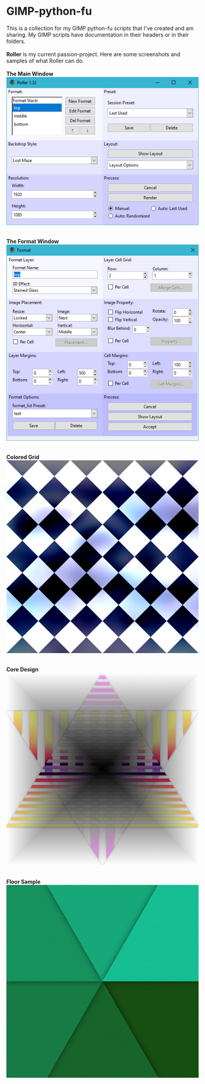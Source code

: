 # GIMP-python-fu
This is a collection for my GIMP python-fu scripts that I've created and am sharing. My GIMP scripts have documentation in their headers or in their folders.
</br></br>
**Roller** is my current passion-project. Here are some screenshots and samples of what Roller can do.
</br></br>
**The Main Window**</br>
![Roller](/images/roller-main.jpg)
</br></br>

**The Format Window**</br>
![Roller](/images/roller-format.jpg)
</br></br>

**Colored Grid**</br>
![Roller](/images/roller-colored-grid.jpg)
</br></br>

**Core Design**</br>
![Roller](/images/roller-core-design.jpg)
</br></br>

**Floor Sample**</br>
![Roller](/images/roller-floor-sample.jpg)
</br></br>
